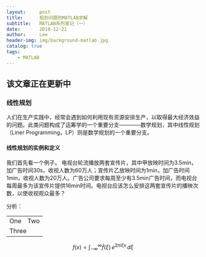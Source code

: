 ```yaml
---
layout:     post
title:      规划问题的MATLAB求解
subtitle:   MATLAB系列笔记（一）
date:       2018-12-21
author:     Lee
header-img: img/background-matlab.jpg
catalog: true
tags:
    - MATLAB
---
```


## 该文章正在更新中

### 线性规划
人们在生产实践中，经常会遇到如何利用现有资源安排生产，以取得最大经济效益的问题。此类问题构成了运筹学的一个重要分支————数学规划，其中线性规划（Liner Programming，LP）则是数学规划的一个重要分支。
#### 线性规划的实例和定义
我们首先看一个例子。 
电视台轮流播放两套宣传片，其中甲放映时间为3.5min，加广告时间30s，收视人数为60万人；宣传片乙放映时间为1min，加广告时间1min，收视人数为20万人。广告公司要求每周至少有3.5min广告时间，而电视台每周最多为该宣传片提供16min时间。电视台应该怎么安排这两套宣传片的播映次数，以使收视观众最多？  

分析：

<table>
  <tr>
    <td>One</td>
    <td>Two</td>
  </tr>
  <tr>
    <td colspan="2">Three</td>
  </tr>
</table>



$$
f(x) = \int_{-\infty}^\infty
\hat f(\xi)\,e^{2 \pi i \xi x}
\,d\xi
$$
